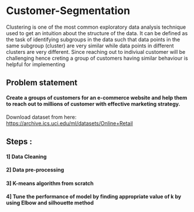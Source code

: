 # Customer-Segmentation
Clustering is one of the most common exploratory data analysis technique used to get an intuition about the structure of the data. It can be defined as the task of identifying subgroups in the data such that data points in the same subgroup (cluster) are very similar while data points in different clusters are very different. Since reaching out to indiviual customer will be challenging hence creting a group of customers having similar behaviour is helpful for implementing

## Problem statement
#### Create a groups of customers for an e-commerce website and help them to reach out to millions of customer with effective marketing strategy.
Download dataset from here:
https://archive.ics.uci.edu/ml/datasets/Online+Retail

## Steps :
#### 1] Data Cleaning
#### 2] Data pre-processing
#### 3] K-means algorithm from scratch
#### 4] Tune the performance of model by finding appropriate value of k by using Elbow and silhouette method


